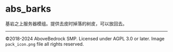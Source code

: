 # abs_barks

基岩之上服务器模组。提供去皮时掉落的树皮，可以放回去。

---

©2018-2024 AboveBedrock SMP. Licensed under AGPL 3.0 or later. Image `pack_icon.png` file all rights reserved.
